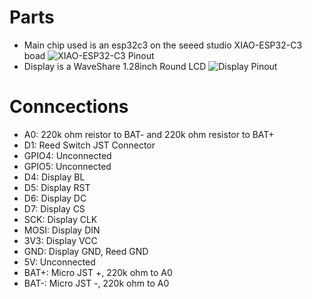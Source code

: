 # Parts
- Main chip used is an esp32c3 on the seeed studio XIAO-ESP32-C3 boad
![XIAO-ESP32-C3 Pinout](https://files.seeedstudio.com/wiki/XIAO_WiFi/pin_map-2.png)
- Display is a WaveShare 1.28inch Round LCD
![Display Pinout](https://www.waveshare.com/w/upload/e/e2/1.28-Aduino.jpg)
# Conncections
- A0: 220k ohm reistor to BAT- and 220k ohm resistor to BAT+
- D1: Reed Switch JST Connector
- GPIO4: Unconnected
- GPIO5: Unconnected
- D4: Display BL
- D5: Display RST
- D6: Display DC
- D7: Display CS
- SCK: Display CLK
- MOSI: Display DIN
- 3V3: Display VCC
- GND: Display GND, Reed GND
- 5V: Unconnected
- BAT+: Micro JST +, 220k ohm to A0
- BAT-: Micro JST -, 220k ohm to A0
